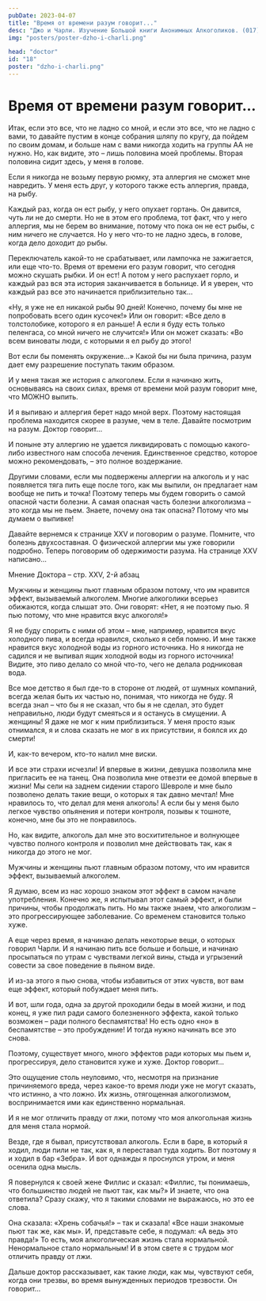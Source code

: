 ```yaml
---
pubDate: 2023-04-07
title: "Время от времени разум говорит..."
desc: "Джо и Чарли. Изучение Большой книги Анонимных Алкоголиков. (017)"
img: "posters/poster-dzho-i-charli.png"

head: "doctor"
id: "18"
poster: "dzho-i-charli.png"
---
```


# Время от времени разум говорит...

Итак, если это все, что не ладно со мной, и если это все, что не ладно с вами, то давайте пустим в конце собрания шляпу по кругу, да пойдем по своим домам, и больше нам с вами никогда ходить на группы АА не нужно. Но, как видите, это – лишь половина моей проблемы. Вторая половина сидит здесь, у меня в голове.

Если я никогда не возьму первую рюмку, эта аллергия не сможет мне навредить. У меня есть друг, у которого также есть аллергия, правда, на рыбу.

Каждый раз, когда он ест рыбу, у него опухает гортань. Он давится, чуть ли не до смерти. Но не в этом его проблема, тот факт, что у него аллергия, мы не берем во внимание, потому что пока он не ест рыбы, с ним ничего не случается. Но у него что-то не ладно здесь, в голове, когда дело доходит до рыбы.

Переключатель какой-то не срабатывает, или лампочка не зажигается, или еще что-то.
Время от времени его разум говорит, что сегодня можно скушать рыбки. И он ест! А потом у него распухает горло, и каждый раз вся эта история заканчивается в больнице. И я уверен, что каждый раз все это начинается приблизительно так…

«Ну, я уже не ел никакой рыбы 90 дней! Конечно, почему бы мне не попробовать всего один кусочек!» Или он говорит: «Все дело в толстолобике, которого я ел раньше! А если я буду есть только пеленгаса, со мной ничего не случится!» Или он может сказать: «Во всем виноваты люди, с которыми я ел рыбу до этого!

Вот если бы поменять окружение…» Какой бы ни была причина, разум дает ему разрешение поступать таким образом.

И у меня такая же история с алкоголем. Если я начинаю жить, основываясь на своих силах, время от времени мой разум говорит мне, что МОЖНО выпить.

И я выпиваю и аллергия берет надо мной верх. Поэтому настоящая проблема находится скорее в разуме, чем в теле. Давайте посмотрим на разум. Доктор говорит…

И поныне эту аллергию не удается ликвидировать с помощью какого-либо известного нам способа лечения. Единственное средство, которое можно рекомендовать, – это полное воздержание.

Другими словами, если мы подвержены аллергии на алкоголь и у нас появляется тяга пить еще после того, как мы выпили, он предлагает нам вообще не пить и точка! Поэтому теперь мы будем говорить о самой опасной части болезни. А самая опасная часть болезни алкоголизма – это когда мы не пьем. Знаете, почему она так опасна? Потому что мы думаем о выпивке!

Давайте вернемся к странице XXV и поговорим о разуме. Помните, что болезнь двухсоставная. О физической аллергии мы уже говорили подробно. Теперь поговорим об одержимости разума. На странице XXV написано…

Мнение Доктора – стр. XXV, 2-й абзац

Мужчины и женщины пьют главным образом потому, что им нравится эффект, вызываемый алкоголем.
Многие алкоголики всерьез обижаются, когда слышат это. Они говорят: «Нет, я не поэтому пью. Я пью потому, что мне нравится вкус алкоголя!»

Я не буду спорить с ними об этом – мне, например, нравится вкус холодного пива, и всегда нравился, сколько я себя помню. И мне также нравится вкус холодной воды из горного источника. Но я никогда не садился и не выпивал ящик холодной воды из горного источника! Видите, это пиво делало со мной что-то, чего не делала родниковая вода.

Все мое детство я был где-то в стороне от людей, от шумных компаний, всегда желая быть их частью но, понимая, что никогда не буду. Я всегда знал – что бы я не сказал, что бы я не сделал, это будет неправильно, люди будут смеяться и я останусь в смущении. А женщины! Я даже не мог к ним приблизиться. У меня просто язык отнимался, я и слова сказать не мог в их присутствии, я боялся их до смерти!

И, как-то вечером, кто-то налил мне виски.

И все эти страхи исчезли! И впервые в жизни, девушка позволила мне пригласить ее на танец. Она позволила мне отвезти ее домой впервые в жизни! Мы сели на заднем сидении старого Шевроле и мне было позволено делать такие вещи, о которых я так давно мечтал! Мне нравилось то, что делал для меня алкоголь! А если бы у меня было легкое чувство опьянения и потери контроля, позывы к тошноте, конечно, мне бы это не понравилось.

Но, как видите, алкоголь дал мне это восхитительное и волнующее чувство полного контроля и позволил мне действовать так, как я никогда до этого не мог.

Мужчины и женщины пьют главным образом потому, что им нравится эффект, вызываемый алкоголем.

Я думаю, всем из нас хорошо знаком этот эффект в самом начале употребления. Конечно же, я испытывал этот самый эффект, и были причины, чтобы продолжать пить. Но мы также знаем, что алкоголизм – это прогрессирующее заболевание. Со временем становится только хуже.

А еще через время, я начинаю делать некоторые вещи, о которых говорил Чарли. И я начинаю пить все больше и больше, и начинаю просыпаться по утрам с чувствами легкой вины, стыда и угрызений совести за свое поведение в пьяном виде.

И из-за этого я пью снова, чтобы избавиться от этих чувств, вот вам еще эффект, который побуждает меня пить.

И вот, шли года, одна за другой проходили беды в моей жизни, и под конец, я уже пил ради самого болезненного эффекта, какой только возможен – ради полного беспамятства! Но есть одно «но» в беспамятстве – это пробуждение! И тогда нужно начинать все это снова.

Поэтому, существует много, много эффектов ради которых мы пьем и, прогрессируя, дело становится хуже и хуже. Доктор говорит…

Это ощущение столь неуловимо, что, несмотря на признание причиняемого вреда, через какое-то время люди уже не могут сказать, что истинно, а что ложно. Их жизнь, отягощенная алкоголизмом, воспринимается ими как единственно нормальная.

И я не мог отличить правду от лжи, потому что моя алкогольная жизнь для меня стала нормой.

Везде, где я бывал, присутствовал алкоголь. Если в баре, в который я ходил, люди пили не так, как я, я переставал туда ходить. Вот поэтому я и ходил в бар «Зебра». И вот однажды я проснулся утром, и меня осенила одна мысль.

Я повернулся к своей жене Филлис и сказал: «Филлис, ты понимаешь, что большинство людей не пьют так, как мы?» И знаете, что она ответила? Сразу скажу, что я такими словами не выражаюсь, но это ее слова.

Она сказала: «Хрень собачья!» – так и сказала! «Все наши знакомые пьют так же, как мы». И, представьте себе, я подумал: «А ведь это правда!» То есть, моя алкоголическая жизнь стала нормальной. Ненормальное стало нормальным! И в этом свете я с трудом мог отличить правду от лжи.

Дальше доктор рассказывает, как такие люди, как мы, чувствуют себя, когда они трезвы, во время вынужденных периодов трезвости. Он говорит…
